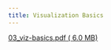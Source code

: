 ```yaml
---
title: Visualization Basics
---
```


[03_viz-basics.pdf ( <i class="far fa-file-pdf"></i> 6.0 MB)](../../files/slides/02_R-basics.pdf)
